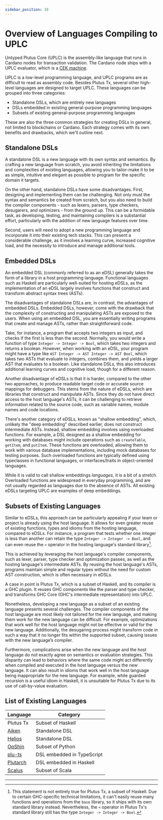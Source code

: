 ```yaml
---
sidebar_position: 38
---
```


# Overview of Languages Compiling to UPLC

Untyped Plutus Core (UPLC) is the assembly-like language that runs in Cardano nodes for transaction validation.
The Cardano node ships with a UPLC evaluator, which is a [CEK machine](https://en.wikipedia.org/wiki/CEK_Machine).

UPLC is a low-level programming language, and UPLC programs are as difficult to read as assembly code.
Besides Plutus Tx, several other high-level languages are designed to target UPLC.
These languages can be grouped into three categories:

- Standalone DSLs, which are entirely new languages
- DSLs embedded in existing general-purpose programming languages
- Subsets of existing general-purpose programming languages

These are also the three common strategies for creating DSLs in general, not limited to blockchains or Cardano.
Each strategy comes with its own benefits and drawbacks, which we'll outline next.

## Standalone DSLs

A standalone DSL is a new language with its own syntax and semantics.
By crafting a new language from scratch, you avoid inheriting the limitations and complexities of existing languages, allowing you to tailor-make it to be as simple, intuitive and elegant as possible to program for the specific domain it targets.

On the other hand, standalone DSLs have some disadvantages.
First, designing and implementing them can be challenging.
Not only must the syntax and semantics be created from scratch, but you also need to build the compiler components - such as lexers, parsers, type checkers, desugarers, and optimizers - from the ground up.
This can be a formidable task, as developing, testing, and maintaining compilers is a substantial effort, particularly with the addition of new language features over time.

Second, users will need to adopt a new programming language and incorporate it into their existing tech stacks.
This can present a considerable challenge, as it involves a learning curve, increased cognitive load, and the necessity to introduce and manage additional tools.

## Embedded DSLs

An embedded DSL (commonly referred to as an eDSL) generally takes the form of a library in a host programming language.
Functional languages such as Haskell are particularly well-suited for hosting eDSLs, as the implementation of an eDSL largely involves functions that construct and transform abstract syntax trees (ASTs).

The disadvantages of standalone DSLs are, in contrast, the advantages of embedded DSLs.
Embedded DSLs, however, come with the drawback that the complexity of constructing and manipulating ASTs are exposed to the users.
When using an embedded DSL, you are essentially writing programs that create and manage ASTs, rather than straightforward code.

Take, for instance, a program that accepts two integers as input, and checks if the first is less than the second.
Normally, you would write a function of type `Integer -> Integer -> Bool`, which takes two integers and returns a boolean.
However, when working with an eDSL, your program might have a type like `AST Integer -> AST Integer -> AST Bool`, which takes two ASTs that evaluate to integers, combines them, and yields a larger AST that evaluates to a boolean.
Like standalone DSLs, this also introduces additional learning curves and cognitive load, though for a different reason.

Another disadvantage of eDSLs is that it is harder, compared to the other two approaches, to produce readable target code or accurate source mappings for debuggers.
This stems from the nature of eDSLs, which are libraries that construct and manipulate ASTs.
Since they do not have direct access to the host language's ASTs, it can be challenging to retrieve information related to the source code, such as variable names, module names and code locations.

There's another category of eDSLs, known as "shallow embedding", which, unlikely the "deep embedding" described earlier, does not construct intermediate ASTs.
Instead, shallow embedding involves using overloaded functions.
For example, a DSL designed as a shallow embedding for working with databases might include operations such as `createTable`, `getItem`, and `putItem`.
These functions are overloaded, allowing them to work with various database implementations, including mock databases for testing purposes.
Such overloaded functions are typically defined using typeclasses in functional languages, or interfaces/traits in object-oriented languages.

While it is valid to call shallow embeddings _languages_, it is a bit of a stretch.
Overloaded functions are widespread in everyday programming, and are not usually regarded as languages due to the absence of ASTs.
All existing eDSLs targeting UPLC are examples of deep embeddings.

## Subsets of Existing Languages

Similar to eDSLs, this approach can be particularly appealing if your team or project is already using the host language.
It allows for even greater reuse of existing functions, types and idioms from the hosting language, compared to eDSLs.
For instance, a program that tests whether one integer is less than another can retain the type `Integer -> Integer -> Bool`, and can even reuse the `<` operator in the hosting language's standard library[^1].

This is achieved by leveraging the host language's compiler components, such as lexer, parser, type checker and optimization passes, as well as the hosting language's intermediate ASTs.
By reusing the host language's ASTs, programs maintain simple and regular types without the need for custom AST construction, which is often necessary in eDSLs.

A case in point is Plutus Tx, which is a subset of Haskell, and its compiler is a GHC plugin.
It reuses GHC components like the parser and type checker, and transforms GHC Core (GHC's intermediate representation) into UPLC.

Nonetheless, developing a new language as a subset of an existing language presents several challenges.
The compiler components of the host language are most likely not tailored for the new language, and making them work for the new language can be difficult.
For example, optimizations that work well for the host language might not be effective or valid for the new language.
Additionally, the desugaring process might transform code in such a way that it no longer fits within the supported subset, causing issues with the new language’s compiler.

Furthermore, complications arise when the new language and the host language do not exactly agree on semantics or evaluation strategies.
This disparity can lead to behaviors where the same code might act differently when compiled and executed in the host language versus the new language.
It can also result in idioms that work well in the host language being inappropriate for the new language.
For example, while guarded recursion is a useful idiom in Haskell, it is unsuitable for Plutus Tx due to its use of call-by-value evaluation.

## List of Existing Languages

| Language | Category |
| ------ | ---------- |
| Plutus Tx | Subset of Haskell |
| [Aiken](https://aiken-lang.org/) | Standalone DSL |
| [Helios](https://github.com/HeliosLang/compiler) | Standalone DSL |
| [OpShin](https://github.com/OpShin/opshin) | Subset of Python |
| [plu-ts](https://github.com/HarmonicLabs/plu-ts) | DSL embedded in TypeScript |
| [Plutarch](https://github.com/Plutonomicon/plutarch-plutus) | DSL embedded in Haskell |
| [Scalus](https://github.com/nau/scalus) | Subset of Scala |

---

[^1]: This statement is not entirely true for Plutus Tx, a subset of Haskell.
Due to certain GHC-specific technical limitations, it can't easily reuse many functions and operations from the `base` library, so it ships with its own standard library instead.
Nevertheless, the `<` operator in Plutus Tx's standard library still has the type `Integer -> Integer -> Bool`.
